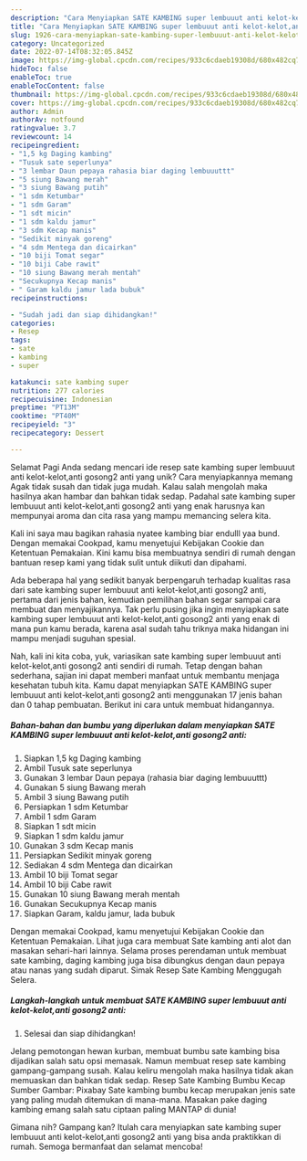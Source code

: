 ```yaml
---
description: "Cara Menyiapkan SATE KAMBING super lembuuut anti kelot-kelot,anti gosong2 anti yang Lezat Sekali, Mantap"
title: "Cara Menyiapkan SATE KAMBING super lembuuut anti kelot-kelot,anti gosong2 anti yang Lezat Sekali, Mantap"
slug: 1926-cara-menyiapkan-sate-kambing-super-lembuuut-anti-kelot-kelot-anti-gosong2-anti-yang-lezat-sekali-mantap
category: Uncategorized
date: 2022-07-14T08:32:05.845Z
image: https://img-global.cpcdn.com/recipes/933c6cdaeb19308d/680x482cq70/sate-kambing-super-lembuuut-anti-kelot-kelotanti-gosong2-anti-foto-resep-utama.jpg
hideToc: false
enableToc: true
enableTocContent: false
thumbnail: https://img-global.cpcdn.com/recipes/933c6cdaeb19308d/680x482cq70/sate-kambing-super-lembuuut-anti-kelot-kelotanti-gosong2-anti-foto-resep-utama.jpg
cover: https://img-global.cpcdn.com/recipes/933c6cdaeb19308d/680x482cq70/sate-kambing-super-lembuuut-anti-kelot-kelotanti-gosong2-anti-foto-resep-utama.jpg
author: Admin
authorAv: notfound
ratingvalue: 3.7
reviewcount: 14
recipeingredient:
- "1,5 kg Daging kambing"
- "Tusuk sate seperlunya"
- "3 lembar Daun pepaya rahasia biar daging lembuuuttt"
- "5 siung Bawang merah"
- "3 siung Bawang putih"
- "1 sdm Ketumbar"
- "1 sdm Garam"
- "1 sdt micin"
- "1 sdm kaldu jamur"
- "3 sdm Kecap manis"
- "Sedikit minyak goreng"
- "4 sdm Mentega dan dicairkan"
- "10 biji Tomat segar"
- "10 biji Cabe rawit"
- "10 siung Bawang merah mentah"
- "Secukupnya Kecap manis"
- " Garam kaldu jamur lada bubuk"
recipeinstructions:

- "Sudah jadi dan siap dihidangkan!"
categories:
- Resep
tags:
- sate
- kambing
- super

katakunci: sate kambing super 
nutrition: 277 calories
recipecuisine: Indonesian
preptime: "PT13M"
cooktime: "PT40M"
recipeyield: "3"
recipecategory: Dessert

---
```



Selamat Pagi Anda sedang mencari ide resep sate kambing super lembuuut anti kelot-kelot,anti gosong2 anti yang unik? Cara menyiapkannya memang Agak tidak susah dan tidak juga mudah. Kalau salah mengolah maka hasilnya akan hambar dan bahkan tidak sedap. Padahal sate kambing super lembuuut anti kelot-kelot,anti gosong2 anti yang enak harusnya kan mempunyai aroma dan cita rasa yang mampu memancing selera kita.


Kali ini saya mau bagikan rahasia nyatee kambing biar endulll yaa bund. Dengan memakai Cookpad, kamu menyetujui Kebijakan Cookie dan Ketentuan Pemakaian. Kini kamu bisa membuatnya sendiri di rumah dengan bantuan resep kami yang tidak sulit untuk diikuti dan dipahami.

Ada beberapa hal yang sedikit banyak berpengaruh terhadap kualitas rasa dari sate kambing super lembuuut anti kelot-kelot,anti gosong2 anti, pertama dari jenis bahan, kemudian pemilihan bahan segar sampai cara membuat dan menyajikannya. Tak perlu pusing jika ingin menyiapkan sate kambing super lembuuut anti kelot-kelot,anti gosong2 anti yang enak di mana pun kamu berada, karena asal sudah tahu triknya maka hidangan ini mampu menjadi suguhan spesial.


Nah, kali ini kita coba, yuk, variasikan sate kambing super lembuuut anti kelot-kelot,anti gosong2 anti sendiri di rumah. Tetap dengan bahan sederhana, sajian ini dapat memberi manfaat untuk membantu menjaga kesehatan tubuh kita. Kamu dapat menyiapkan SATE KAMBING super lembuuut anti kelot-kelot,anti gosong2 anti menggunakan 17 jenis bahan dan 0 tahap pembuatan. Berikut ini cara untuk membuat hidangannya.

<!--inarticleads1-->

##### Bahan-bahan dan bumbu yang diperlukan dalam menyiapkan SATE KAMBING super lembuuut anti kelot-kelot,anti gosong2 anti:

1. Siapkan 1,5 kg Daging kambing
1. Ambil Tusuk sate seperlunya
1. Gunakan 3 lembar Daun pepaya (rahasia biar daging lembuuuttt)
1. Gunakan 5 siung Bawang merah
1. Ambil 3 siung Bawang putih
1. Persiapkan 1 sdm Ketumbar
1. Ambil 1 sdm Garam
1. Siapkan 1 sdt micin
1. Siapkan 1 sdm kaldu jamur
1. Gunakan 3 sdm Kecap manis
1. Persiapkan Sedikit minyak goreng
1. Sediakan 4 sdm Mentega dan dicairkan
1. Ambil 10 biji Tomat segar
1. Ambil 10 biji Cabe rawit
1. Gunakan 10 siung Bawang merah mentah
1. Gunakan Secukupnya Kecap manis
1. Siapkan  Garam, kaldu jamur, lada bubuk


Dengan memakai Cookpad, kamu menyetujui Kebijakan Cookie dan Ketentuan Pemakaian. Lihat juga cara membuat Sate kambing anti alot dan masakan sehari-hari lainnya. Selama proses perendaman untuk membuat sate kambing, daging kambing juga bisa dibungkus dengan daun pepaya atau nanas yang sudah diparut. Simak Resep Sate Kambing Menggugah Selera. 

<!--inarticleads2-->

##### Langkah-langkah untuk membuat SATE KAMBING super lembuuut anti kelot-kelot,anti gosong2 anti:


1. Selesai dan siap dihidangkan!

Jelang pemotongan hewan kurban, membuat bumbu sate kambing bisa dijadikan salah satu opsi memasak. Namun membuat resep sate kambing gampang-gampang susah. Kalau keliru mengolah maka hasilnya tidak akan memuaskan dan bahkan tidak sedap. Resep Sate Kambing Bumbu Kecap Sumber Gambar: Pixabay Sate kambing bumbu kecap merupakan jenis sate yang paling mudah ditemukan di mana-mana. Masakan pake daging kambing emang salah satu ciptaan paling MANTAP di dunia! 

Gimana nih? Gampang kan? Itulah cara menyiapkan sate kambing super lembuuut anti kelot-kelot,anti gosong2 anti yang bisa anda praktikkan di rumah. Semoga bermanfaat dan selamat mencoba!
